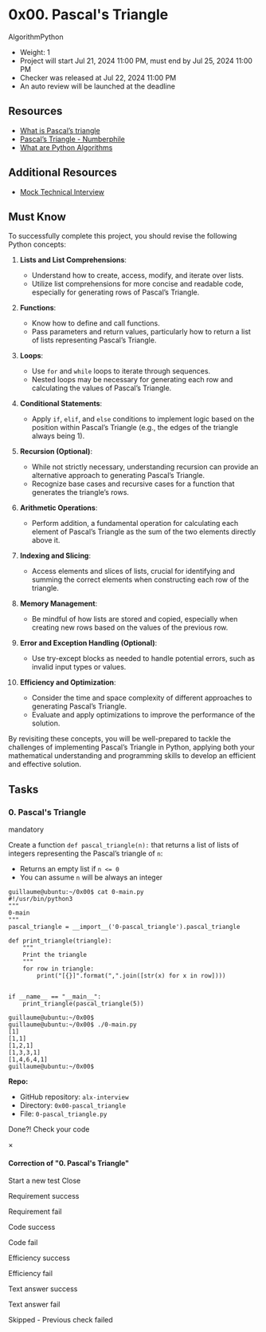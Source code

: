 # 0x00. Pascal's Triangle

AlgorithmPython

-   Weight: 1
-   Project will start Jul 21, 2024 11:00 PM, must end by Jul 25, 2024 11:00 PM
-   Checker was released at Jul 22, 2024 11:00 PM
-   An auto review will be launched at the deadline

## Resources

-   [What is Pascal’s triangle](/rltoken/F458nFkW9StJum2zPI4khg "What is Pascal's triangle")
-   [Pascal’s Triangle - Numberphile](/rltoken/XXMN2RVCCGcF5l5ZnUIv8Q "Pascal's Triangle - Numberphile")
-   [What are Python Algorithms](/rltoken/q5v0xbgrVxG4Nf-fV-BW2w "What are Python Algorithms")

## Additional Resources

-   [Mock Technical Interview](/rltoken/vKf7Spm4xxFMom3x4Jx52g "Mock Technical Interview")

## Must Know

To successfully complete this project, you should revise the following Python concepts:

1.  **Lists and List Comprehensions**:

    -   Understand how to create, access, modify, and iterate over lists.
    -   Utilize list comprehensions for more concise and readable code, especially for generating rows of Pascal’s Triangle.

2.  **Functions**:

    -   Know how to define and call functions.
    -   Pass parameters and return values, particularly how to return a list of lists representing Pascal’s Triangle.

3.  **Loops**:

    -   Use `for` and `while` loops to iterate through sequences.
    -   Nested loops may be necessary for generating each row and calculating the values of Pascal’s Triangle.

4.  **Conditional Statements**:

    -   Apply `if`, `elif`, and `else` conditions to implement logic based on the position within Pascal’s Triangle (e.g., the edges of the triangle always being 1).

5.  **Recursion (Optional)**:

    -   While not strictly necessary, understanding recursion can provide an alternative approach to generating Pascal’s Triangle.
    -   Recognize base cases and recursive cases for a function that generates the triangle’s rows.

6.  **Arithmetic Operations**:

    -   Perform addition, a fundamental operation for calculating each element of Pascal’s Triangle as the sum of the two elements directly above it.

7.  **Indexing and Slicing**:

    -   Access elements and slices of lists, crucial for identifying and summing the correct elements when constructing each row of the triangle.

8.  **Memory Management**:

    -   Be mindful of how lists are stored and copied, especially when creating new rows based on the values of the previous row.

9.  **Error and Exception Handling (Optional)**:

    -   Use try-except blocks as needed to handle potential errors, such as invalid input types or values.

10. **Efficiency and Optimization**:


    *   Consider the time and space complexity of different approaches to generating Pascal’s Triangle.
    *   Evaluate and apply optimizations to improve the performance of the solution.

By revisiting these concepts, you will be well-prepared to tackle the challenges of implementing Pascal’s Triangle in Python, applying both your mathematical understanding and programming skills to develop an efficient and effective solution.

## Tasks

### 0\. Pascal's Triangle

mandatory

Create a function `def pascal_triangle(n):` that returns a list of lists of integers representing the Pascal’s triangle of `n`:

-   Returns an empty list if `n <= 0`
-   You can assume `n` will be always an integer

```
guillaume@ubuntu:~/0x00$ cat 0-main.py
#!/usr/bin/python3
"""
0-main
"""
pascal_triangle = __import__('0-pascal_triangle').pascal_triangle

def print_triangle(triangle):
    """
    Print the triangle
    """
    for row in triangle:
        print("[{}]".format(",".join([str(x) for x in row])))


if __name__ == "__main__":
    print_triangle(pascal_triangle(5))

guillaume@ubuntu:~/0x00$
guillaume@ubuntu:~/0x00$ ./0-main.py
[1]
[1,1]
[1,2,1]
[1,3,3,1]
[1,4,6,4,1]
guillaume@ubuntu:~/0x00$

```

**Repo:**

-   GitHub repository: `alx-interview`
-   Directory: `0x00-pascal_triangle`
-   File: `0-pascal_triangle.py`

Done?! Check your code

×

#### Correction of "0. Pascal's Triangle"

Start a new test Close

Requirement success

Requirement fail

Code success

Code fail

Efficiency success

Efficiency fail

Text answer success

Text answer fail

Skipped - Previous check failed
